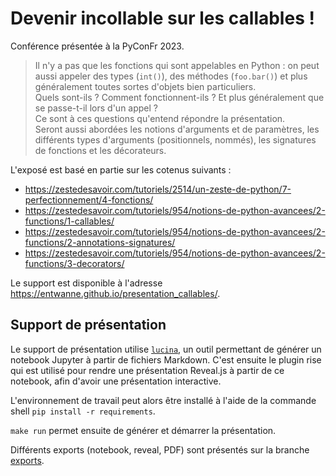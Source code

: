 # Devenir incollable sur les callables !

Conférence présentée à la PyConFr 2023.

> Il n'y a pas que les fonctions qui sont appelables en Python : on peut aussi appeler des types (`int()`), des méthodes (`foo.bar()`) et plus généralement toutes sortes d'objets bien particuliers.  
> Quels sont-ils ? Comment fonctionnent-ils ? Et plus généralement que se passe-t-il lors d'un appel ?  
> Ce sont à ces questions qu'entend répondre la présentation.  
> Seront aussi abordées les notions d'arguments et de paramètres, les différents types d'arguments (positionnels, nommés), les signatures de fonctions et les décorateurs.

L'exposé est basé en partie sur les cotenus suivants :
* https://zestedesavoir.com/tutoriels/2514/un-zeste-de-python/7-perfectionnement/4-fonctions/
* https://zestedesavoir.com/tutoriels/954/notions-de-python-avancees/2-functions/1-callables/
* https://zestedesavoir.com/tutoriels/954/notions-de-python-avancees/2-functions/2-annotations-signatures/
* https://zestedesavoir.com/tutoriels/954/notions-de-python-avancees/2-functions/3-decorators/

Le support est disponible à l'adresse <https://entwanne.github.io/presentation_callables/>.

## Support de présentation

Le support de présentation utilise [`lucina`](https://pypi.org/project/lucina/), un outil permettant de générer un notebook Jupyter à partir de fichiers Markdown.
C'est ensuite le plugin rise qui est utilisé pour rendre une présentation Reveal.js à partir de ce notebook, afin d'avoir une présentation interactive.

L'environnement de travail peut alors être installé à l'aide de la commande shell `pip install -r requirements`.

`make run` permet ensuite de générer et démarrer la présentation.

Différents exports (notebook, reveal, PDF) sont présentés sur la branche [exports](https://github.com/entwanne/presentation_callables/tree/exports).
